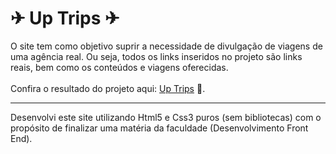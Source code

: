 # ✈ Up Trips ✈ #
O site tem como objetivo suprir a necessidade de divulgação de viagens de uma agência real. Ou seja, todos os links inseridos no projeto são links reais, bem como os conteúdos e viagens oferecidas.
<br><br>
Confira o resultado do projeto aqui: <a href="https://eytorlima.github.io/projeto-uptrips/" target="_blank">Up Trips</a> 🔗.

<hr>
Desenvolvi este site utilizando Html5 e Css3 puros (sem bibliotecas) com o propósito de finalizar uma matéria da faculdade (Desenvolvimento Front End).
<br>
